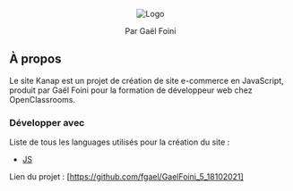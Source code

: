 <p align="center">
    <img src="images/logo.svg" alt="Logo">

  <p align="center">
    Par Gaël Foini
    <br>
  </p>

## À propos

Le site Kanap est un projet de création de site e-commerce en JavaScript, produit par Gaël Foini pour la formation de développeur web chez OpenClassrooms.

### Développer avec

Liste de tous les languages utilisés pour la création du site :

- [JS](https://developer.mozilla.org/fr/docs/Web/javascript)

Lien du projet : [https://github.com/fgael/GaelFoini_5_18102021]
